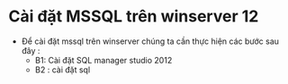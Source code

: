 # Cài đặt MSSQL trên winserver 12

- Để cài đặt mssql trên winserver chúng ta cần thực hiện các bước sau đây : 
  - B1: Cài đặt SQL manager studio 2012
  - B2 : cài đặt sql 
